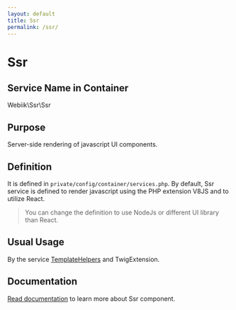 ```yaml
---
layout: default
title: Ssr
permalink: /ssr/
---
```

# Ssr
## Service Name in Container
Webiik\Ssr\Ssr

## Purpose
Server-side rendering of javascript UI components.  

## Definition
It is defined in `private/config/container/services.php`. By default, Ssr service is defined to render javascript using the PHP extension V8JS and to utilize React.

> You can change the definition to use NodeJs or different UI library than React.

## Usual Usage
By the service [TemplateHelpers](/template-helpers) and TwigExtension.

## Documentation
[Read documentation](https://github.com/webiik/ssr) to learn more about Ssr component.